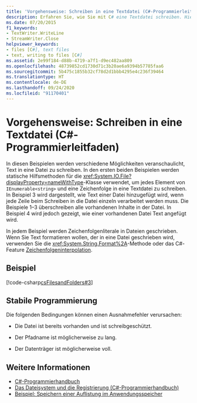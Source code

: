 ```yaml
---
title: 'Vorgehensweise: Schreiben in eine Textdatei (C#-Programmierleitfaden)'
description: Erfahren Sie, wie Sie mit C# eine Textdatei schreiben. Hier finden Sie verschiedene Codebeispiele und zusätzliche verfügbare Ressourcen.
ms.date: 07/20/2015
f1_keywords:
- TextWriter.WriteLine
- StreamWriter.Close
helpviewer_keywords:
- files [C#], text files
- text, writing to files [C#]
ms.assetid: 2e99f184-d88b-4719-a7f1-d9ec482aa809
ms.openlocfilehash: 48739852cd1730d71c3b20ae6a9394b57785faa6
ms.sourcegitcommit: 5b475c1855b32cf78d2d1bbb4295e4c236f39464
ms.translationtype: HT
ms.contentlocale: de-DE
ms.lasthandoff: 09/24/2020
ms.locfileid: "91170401"
---
```

# <a name="how-to-write-to-a-text-file-c-programming-guide"></a>Vorgehensweise: Schreiben in eine Textdatei (C#-Programmierleitfaden)

In diesen Beispielen werden verschiedene Möglichkeiten veranschaulicht, Text in eine Datei zu schreiben. In den ersten beiden Beispielen werden statische Hilfsmethoden für die <xref:System.IO.File?displayProperty=nameWithType>-Klasse verwendet, um jedes Element von `IEnumerable<string>` und eine Zeichenfolge in eine Textdatei zu schreiben. In Beispiel 3 wird dargestellt, wie Text einer Datei hinzugefügt wird, wenn jede Zeile beim Schreiben in die Datei einzeln verarbeitet werden muss. Die Beispiele 1–3 überschreiben alle vorhandenen Inhalte in der Datei. In Beispiel 4 wird jedoch gezeigt, wie einer vorhandenen Datei Text angefügt wird.  
  
 In jedem Beispiel werden Zeichenfolgenliterale in Dateien geschrieben. Wenn Sie Text formatieren wollen, der in eine Datei geschrieben wird, verwenden Sie die <xref:System.String.Format%2A>-Methode oder das C#-Feature [Zeichenfolgeninterpolation](../../language-reference/tokens/interpolated.md).  
  
## <a name="example"></a>Beispiel  

 [!code-csharp[csFilesandFolders#3](~/samples/snippets/csharp/VS_Snippets_VBCSharp/csFilesAndFolders/CS/FileIteration.cs#3)]  
  
## <a name="robust-programming"></a>Stabile Programmierung  

 Die folgenden Bedingungen können einen Ausnahmefehler verursachen:  
  
- Die Datei ist bereits vorhanden und ist schreibgeschützt.  
  
- Der Pfadname ist möglicherweise zu lang.  
  
- Der Datenträger ist möglicherweise voll.  
  
## <a name="see-also"></a>Weitere Informationen

- [C#-Programmierhandbuch](../index.md)
- [Das Dateisystem und die Registrierung (C#-Programmierhandbuch)](./index.md)
- [Beispiel: Speichern einer Auflistung im Anwendungsspeicher](https://code.msdn.microsoft.com/CSWinStoreAppSaveCollection-bed5d6e6)
